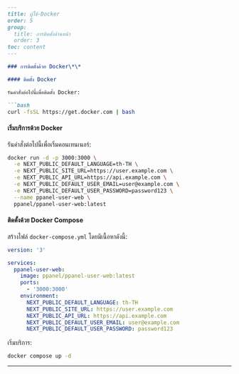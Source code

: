```markdown
---
title: ผู้ใช้-Docker
order: 5
group: 
  title: การติดตั้งด้านหน้า
  order: 3
toc: content
---

### การติดตั้งด้วย Docker\*\*

#### ติดตั้ง Docker

รันคำสั่งต่อไปนี้เพื่อติดตั้ง Docker:

```bash
curl -fsSL https://get.docker.com | bash
```

#### เริ่มบริการด้วย Docker

รันคำสั่งต่อไปนี้เพื่อเริ่มคอนเทนเนอร์:

```bash
docker run -d -p 3000:3000 \
  -e NEXT_PUBLIC_DEFAULT_LANGUAGE=th-TH \
  -e NEXT_PUBLIC_SITE_URL=https://user.example.com \
  -e NEXT_PUBLIC_API_URL=https://api.example.com \
  -e NEXT_PUBLIC_DEFAULT_USER_EMAIL=user@example.com \
  -e NEXT_PUBLIC_DEFAULT_USER_PASSWORD=password123 \
  --name ppanel-user-web \
  ppanel/ppanel-user-web:latest
```

#### ติดตั้งด้วย Docker Compose

สร้างไฟล์ `docker-compose.yml` โดยมีเนื้อหาดังนี้:

```yaml
version: '3'

services:
  ppanel-user-web:
    image: ppanel/ppanel-user-web:latest
    ports:
      - '3000:3000'
    environment:
      NEXT_PUBLIC_DEFAULT_LANGUAGE: th-TH
      NEXT_PUBLIC_SITE_URL: https://user.example.com
      NEXT_PUBLIC_API_URL: https://api.example.com
      NEXT_PUBLIC_DEFAULT_USER_EMAIL: user@example.com
      NEXT_PUBLIC_DEFAULT_USER_PASSWORD: password123
```

เริ่มบริการ:

```bash
docker compose up -d
```

---
```

